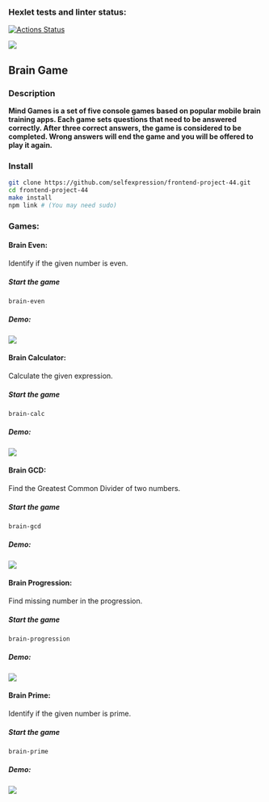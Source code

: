 ### Hexlet tests and linter status:

[![Actions Status](https://github.com/selfexpression/frontend-project-44/workflows/hexlet-check/badge.svg)](https://github.com/selfexpression/frontend-project-44/actions)

<a href="https://codeclimate.com/github/selfexpression/frontend-project-44/maintainability"><img src="https://api.codeclimate.com/v1/badges/c1ab322b5b6174ac966a/maintainability" /></a>

## Brain Game

### Description
**Mind Games is a set of five console games based on popular mobile brain training apps. Each game sets questions that need to be answered correctly. After three correct answers, the game is considered to be completed. Wrong answers will end the game and you will be offered to play it again.**

### Install

```bash
git clone https://github.com/selfexpression/frontend-project-44.git
cd frontend-project-44
make install
npm link # (You may need sudo)
```

### Games:

#### Brain Even:

Identify if the given number is even.

##### Start the game

```bash
brain-even
```

##### Demo:

<a href="https://asciinema.org/a/551334" target="_blank"><img src="https://asciinema.org/a/551334.svg" /></a>

#### Brain Calculator:

Calculate the given expression.

##### Start the game

```bash
brain-calc
```

##### Demo:

<a href="https://asciinema.org/a/551336" target="_blank"><img src="https://asciinema.org/a/551336.svg" /></a>

#### Brain GCD:

Find the Greatest Common Divider of two numbers.

##### Start the game

```bash
brain-gcd
```

##### Demo:

<a href="https://asciinema.org/a/551338" target="_blank"><img src="https://asciinema.org/a/551338.svg" /></a>

#### Brain Progression:

Find missing number in the progression.

##### Start the game

```bash
brain-progression
```

##### Demo:

<a href="https://asciinema.org/a/551340" target="_blank"><img src="https://asciinema.org/a/551340.svg" /></a>

#### Brain Prime:

Identify if the given number is prime.

##### Start the game

```bash
brain-prime
```

##### Demo:

<a href="https://asciinema.org/a/551341" target="_blank"><img src="https://asciinema.org/a/551341.svg" /></a>